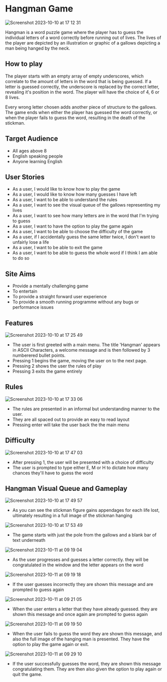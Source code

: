 # Hangman Game
![Screenshot 2023-10-10 at 17 12 31](https://github.com/benfehr/hang_man/assets/113368691/2bf3d875-7054-42c4-8b44-adb9fb93abe8)

Hangman is a word puzzle game where the player has to guess the individual letters of a word correctly before running out of lives. The lives of the player are depicted by an illustration or graphic of a gallows depicting a man being hanged by the neck. 

## How to play

The player starts with an empty array of empty underscores, which correlate to the amount of letters in the word that is being guessed. If a letter is guessed correctly, the underscore is replaced by the correct letter, revealing it's position in the word. The player will have the choice of 4, 6 or 8 lives.

Every wrong letter chosen adds another piece of structure to the gallows. The game ends when either the player has guessed the word correctly, or when the player fails to guess the word, resulting in the death of the stickman.

## Target Audience
- All ages above 8
- English speaking people
- Anyone learning English

## User Stories
- As a user, I would like to know how to play the game
- As a user, I would like to know how many guesses I have left
- As a user, I want to be able to understand the rules
- As a user, I want to see the visual queue of the gallows representing my lives
- As a user, I want to see how many letters are in the word that I'm trying to guess
- As a user, I want to have the option to play the game again
- As a user, I want to be able to choose the difficulty of the game
- As a user, if I accidentally guess the same letter twice, I don't want to unfairly lose a life
- As a user, I want to be able to exit the game
- As a user, I want to be able to guess the whole word if I think I am able to do so

## Site Aims
- Provide a mentally challenging game
- To entertain
- To provide a straight forward user experience
- To provide a smooth running programme without any bugs or performance issues

## Features

![Screenshot 2023-10-10 at 17 25 49](https://github.com/benfehr/hang_man/assets/113368691/fb11e2c6-8482-4362-88b7-02e552835898)

- The user is first greeted with a main menu. The title 'Hangman' appears in ASCII Characters, a welcome message and is then followed by 3 numberered bullet points.
- Pressing 1 begins the game, moving the user on to the next page.
- Pressing 2 shows the user the rules of play
- Pressing 3 exits the game entirely

## Rules

![Screenshot 2023-10-10 at 17 33 06](https://github.com/benfehr/hang_man/assets/113368691/7fbaf635-1b38-466c-a238-9202513b92f6)

- The rules are presented in an informal but understanding manner to the user.
- They are all spaced out to provide an easy to read layout
- Pressing enter will take the user back the the main menu

## Difficulty

![Screenshot 2023-10-10 at 17 47 03](https://github.com/benfehr/hang_man/assets/113368691/8c2b9f48-260e-4439-8769-47948a55de38)

- After pressing 1, the user will be presented with a choice of difficulty
- The user is prompted to type either E, M or H to dictate how many chances they'll have to guess the word

## Hangman Visual Queue and Gameplay

![Screenshot 2023-10-10 at 17 49 57](https://github.com/benfehr/hang_man/assets/113368691/cd1849ef-72c6-4c95-85ba-cd644689c998)

- As you can see the stickman figure gains appendages for each life lost, ultimately resulting in a full image of the stickman hanging

![Screenshot 2023-10-10 at 17 53 49](https://github.com/benfehr/hang_man/assets/113368691/dd66d555-8b6e-40a5-811c-b2839eaa6229)

- The game starts with just the pole from the gallows and a blank bar of text underneath

![Screenshot 2023-10-11 at 09 19 04](https://github.com/benfehr/hang_man/assets/113368691/a0177b61-764e-4611-b481-1e4e8803feb2)

- As the user progresses and guesses a letter correctly. they will be congratulated in the window and the letter appears on the word

![Screenshot 2023-10-11 at 09 19 18](https://github.com/benfehr/hang_man/assets/113368691/15baf2b9-a160-4b62-b96c-ac772f2e5fd8)

- If the user guesses incorrectly they are shown this message and are prompted to guess again

![Screenshot 2023-10-11 at 09 21 05](https://github.com/benfehr/hang_man/assets/113368691/82a42a31-674d-4a43-bc06-9d711203b639)

- When the user enters a letter that they have already guessed. they are shown this message and once again are prompted to guess again

![Screenshot 2023-10-11 at 09 19 50](https://github.com/benfehr/hang_man/assets/113368691/77f8d4e6-6c98-4917-b784-fe9d7f748d91)

- When the user fails to guess the word they are shown this message, and also the full image of the hanging man is presented. They have the option to play the game again or exit.

![Screenshot 2023-10-11 at 09 29 10](https://github.com/benfehr/hang_man/assets/113368691/c3106864-2dec-4d03-9030-8717ed6ac032)

- If the user successfully guesses the word, they are shown this message congratulating them. They are then also given the option to play again or quit the game.